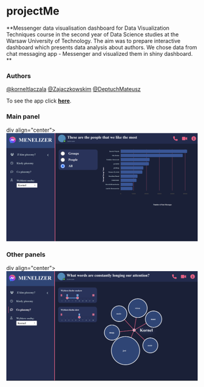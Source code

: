 # projectMe

**Messenger data visualisation dashboard for Data Visualization Techniques course in the second year of Data Science studies at the Warsaw University of Technology. The aim was to prepare interactive dashboard which presents data analysis about authors. We chose data from chat messaging app - Messenger and visualized them in shiny dashboard.
**

### Authors
[@korneltlaczala](https://github.com/korneltlaczala) [@Zajaczkowskim](https://github.com/Zajaczkowskim) [@DeptuchMateusz](https://github.com/DeptuchMateusz)

To see the app click
**[here](https://fylypo.shinyapps.io/SpotifyApp/)**.

### Main panel

div align="center">
  <img src="Visualizations/app1.png" width="600"/>
</div>

### Other panels

div align="center">
  <img src="Visualizations/app2.png" width="600"/>
</div>
